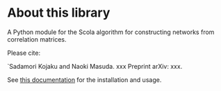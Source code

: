 About this library
==================

A Python module for the Scola algorithm for constructing networks from correlation matrices.
 
Please cite:

`Sadamori Kojaku and Naoki Masuda. xxx Preprint arXiv: xxx. 

See [this documentation](https://scola.readthedocs.io/en/latest/) for the installation and usage.
 
